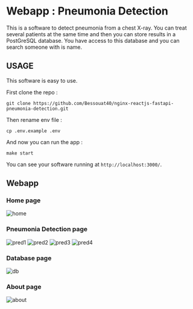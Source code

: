 # Webapp : Pneumonia Detection

This is a software to detect pneumonia from a chest X-ray.
You can treat several patients at the same time and then you can store results in a PostGreSQL database.
You have access to this database and you can search someone with is name.

## USAGE

This software is easy to use.

First clone the repo :

`git clone https://github.com/Bessouat40/nginx-reactjs-fastapi-pneumonia-detection.git`

Then rename env file :

`cp .env.example .env`

And now you can run the app :

`make start`

You can see your software running at `http://localhost:3000/`.

## Webapp

### Home page

![home](https://github.com/Bessouat40/reactjs-fastapi-pneumonia-detection/blob/main/screen/home.png)

### Pneumonia Detection page

![pred1](https://github.com/Bessouat40/reactjs-fastapi-pneumonia-detection/blob/main/screen/pred1.png)
![pred2](https://github.com/Bessouat40/reactjs-fastapi-pneumonia-detection/blob/main/screen/pred2.png)
![pred3](https://github.com/Bessouat40/reactjs-fastapi-pneumonia-detection/blob/main/screen/pred3.png)
![pred4](https://github.com/Bessouat40/reactjs-fastapi-pneumonia-detection/blob/main/screen/pred4.png)

### Database page

![db](https://github.com/Bessouat40/reactjs-fastapi-pneumonia-detection/blob/main/screen/db.png)

### About page

![about](https://github.com/Bessouat40/reactjs-fastapi-pneumonia-detection/blob/main/screen/about.png)
